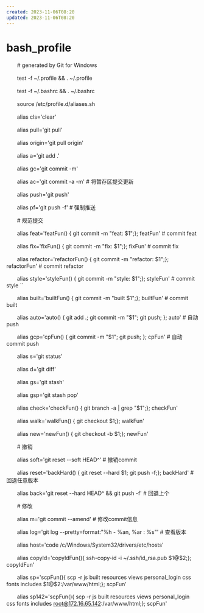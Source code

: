 ```yaml
---
created: 2023-11-06T08:20
updated: 2023-11-06T08:20
---
```

# bash_profile

　　\# generated by Git for Windows

　　test -f ~/.profile && . ~/.profile

　　test -f ~/.bashrc && . ~/.bashrc

　　source /etc/profile.d/aliases.sh

　　alias cls='clear'

　　alias pull='git pull'

　　alias origin='git pull origin'

　　alias a='git add .'

　　alias gc='git commit -m'

　　alias ac='git commit -a -m' \# 将暂存区提交更新

　　alias push='git push'

　　alias pf='git push -f' \# 强制推送

　　\# 规范提交

　　alias feat='featFun() { git commit -m "feat: \$1";}; featFun' \# commit feat

　　alias fix='fixFun() { git commit -m "fix: \$1";}; fixFun' \# commit fix

　　alias refactor='refactorFun() { git commit -m "refactor: \$1";}; refactorFun' \# commit refactor

　　alias style='styleFun() { git commit -m "style: \$1";}; styleFun' \# commit style \`\`                                                                  

　　alias built='builtFun() { git commit -m "built \$1";}; builtFun' \# commit built

　　alias auto='auto() { git add .; git commit -m "\$1"; git push; }; auto' \# 自动push

　　alias gcp='cpFun() { git commit -m "\$1"; git push; }; cpFun' \# 自动commit push

　　alias s='git status'

　　alias d='git diff'

　　alias gs='git stash'

　　alias gsp='git stash pop'

　　alias check='checkFun() { git branch -a \| grep "\$1";}; checkFun'

　　alias walk='walkFun() { git checkout \$1;}; walkFun'

　　alias new='newFun() { git checkout -b \$1;}; newFun'

　　\# 撤销

　　alias soft='git reset --soft HEAD^' \# 撤销commit

　　alias reset='backHard() { git reset --hard \$1; git push -f;}; backHard' \# 回退任意版本

　　alias back='git reset --hard HEAD^ && git push -f' \# 回退上个

　　\# 修改

　　alias m='git commit --amend' \# 修改commit信息

　　alias log='git log --pretty=format:"%h - %an, %ar : %s"' \# 查看版本

　　alias host='code /c/Windows/System32/drivers/etc/hosts'

　　alias copyId='copyIdFun(){ ssh-copy-id -i ~/.ssh/id_rsa.pub \$1@\$2;}; copyIdFun'

　　alias sp='scpFun(){ scp -r js built resources views personal_login css fonts includes \$1@\$2:/var/www/html;}; scpFun'

　　alias sp142='scpFun(){ scp -r js built resources views personal_login css fonts includes root@172.16.65.142:/var/www/html;}; scpFun'
